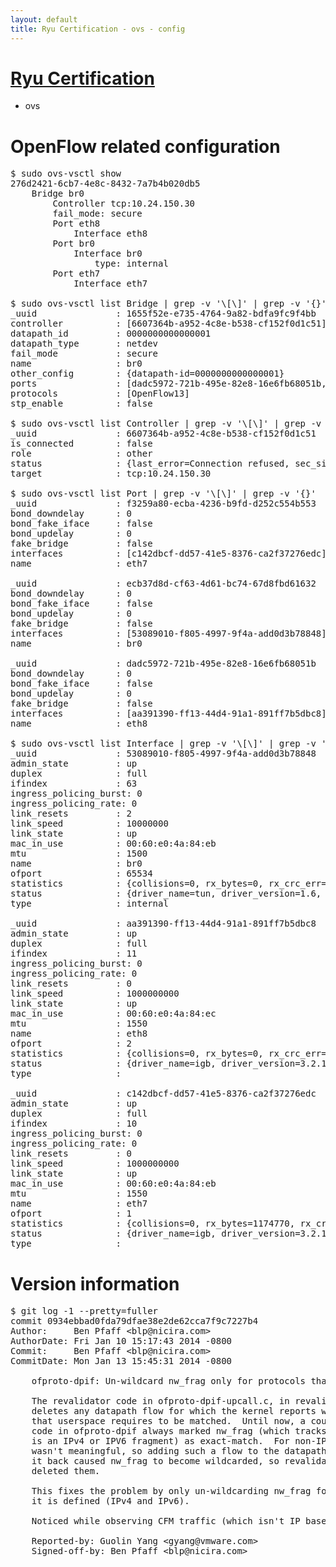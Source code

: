 ```yaml
---
layout: default
title: Ryu Certification - ovs - config
---
```

# [Ryu Certification](http://osrg.github.io/ryu/certification.html)
* ovs 

# OpenFlow related configuration
<pre>
$ sudo ovs-vsctl show
276d2421-6cb7-4e8c-8432-7a7b4b020db5
    Bridge br0
        Controller tcp:10.24.150.30
        fail_mode: secure
        Port eth8
            Interface eth8
        Port br0
            Interface br0
                type: internal
        Port eth7
            Interface eth7

$ sudo ovs-vsctl list Bridge | grep -v '\[\]' | grep -v '{}'
_uuid               : 1655f52e-e735-4764-9a82-bdfa9fc9f4bb
controller          : [6607364b-a952-4c8e-b538-cf152f0d1c51]
datapath_id         : 0000000000000001
datapath_type       : netdev
fail_mode           : secure
name                : br0
other_config        : {datapath-id=0000000000000001}
ports               : [dadc5972-721b-495e-82e8-16e6fb68051b, ecb37d8d-cf63-4d61-bc74-67d8fbd61632, f3259a80-ecba-4236-b9fd-d252c554b553]
protocols           : [OpenFlow13]
stp_enable          : false

$ sudo ovs-vsctl list Controller | grep -v '\[\]' | grep -v '{}'
_uuid               : 6607364b-a952-4c8e-b538-cf152f0d1c51
is_connected        : false
role                : other
status              : {last_error=Connection refused, sec_since_connect=302, sec_since_disconnect=2, state=BACKOFF}
target              : tcp:10.24.150.30

$ sudo ovs-vsctl list Port | grep -v '\[\]' | grep -v '{}'
_uuid               : f3259a80-ecba-4236-b9fd-d252c554b553
bond_downdelay      : 0
bond_fake_iface     : false
bond_updelay        : 0
fake_bridge         : false
interfaces          : [c142dbcf-dd57-41e5-8376-ca2f37276edc]
name                : eth7

_uuid               : ecb37d8d-cf63-4d61-bc74-67d8fbd61632
bond_downdelay      : 0
bond_fake_iface     : false
bond_updelay        : 0
fake_bridge         : false
interfaces          : [53089010-f805-4997-9f4a-add0d3b78848]
name                : br0

_uuid               : dadc5972-721b-495e-82e8-16e6fb68051b
bond_downdelay      : 0
bond_fake_iface     : false
bond_updelay        : 0
fake_bridge         : false
interfaces          : [aa391390-ff13-44d4-91a1-891ff7b5dbc8]
name                : eth8

$ sudo ovs-vsctl list Interface | grep -v '\[\]' | grep -v '{}'
_uuid               : 53089010-f805-4997-9f4a-add0d3b78848
admin_state         : up
duplex              : full
ifindex             : 63
ingress_policing_burst: 0
ingress_policing_rate: 0
link_resets         : 2
link_speed          : 10000000
link_state          : up
mac_in_use          : 00:60:e0:4a:84:eb
mtu                 : 1500
name                : br0
ofport              : 65534
statistics          : {collisions=0, rx_bytes=0, rx_crc_err=0, rx_dropped=0, rx_errors=0, rx_frame_err=0, rx_over_err=0, rx_packets=0, tx_bytes=0, tx_dropped=0, tx_errors=0, tx_packets=0}
status              : {driver_name=tun, driver_version=1.6, firmware_version=N/A}
type                : internal

_uuid               : aa391390-ff13-44d4-91a1-891ff7b5dbc8
admin_state         : up
duplex              : full
ifindex             : 11
ingress_policing_burst: 0
ingress_policing_rate: 0
link_resets         : 0
link_speed          : 1000000000
link_state          : up
mac_in_use          : 00:60:e0:4a:84:ec
mtu                 : 1550
name                : eth8
ofport              : 2
statistics          : {collisions=0, rx_bytes=0, rx_crc_err=0, rx_dropped=0, rx_errors=0, rx_frame_err=0, rx_over_err=0, rx_packets=0, tx_bytes=367596, tx_dropped=0, tx_errors=0, tx_packets=3960}
status              : {driver_name=igb, driver_version=3.2.10-k, firmware_version=3.10-0}
type                : 

_uuid               : c142dbcf-dd57-41e5-8376-ca2f37276edc
admin_state         : up
duplex              : full
ifindex             : 10
ingress_policing_burst: 0
ingress_policing_rate: 0
link_resets         : 0
link_speed          : 1000000000
link_state          : up
mac_in_use          : 00:60:e0:4a:84:eb
mtu                 : 1550
name                : eth7
ofport              : 1
statistics          : {collisions=0, rx_bytes=1174770, rx_crc_err=0, rx_dropped=0, rx_errors=0, rx_frame_err=0, rx_over_err=0, rx_packets=11880, tx_bytes=0, tx_dropped=0, tx_errors=0, tx_packets=0}
status              : {driver_name=igb, driver_version=3.2.10-k, firmware_version=3.10-0}
type                : 
</pre>

# Version information
<pre>
$ git log -1 --pretty=fuller
commit 0934ebbad0fda79dfae38e2de62cca7f9c7227b4
Author:     Ben Pfaff &lt;blp@nicira.com&gt;
AuthorDate: Fri Jan 10 15:17:43 2014 -0800
Commit:     Ben Pfaff &lt;blp@nicira.com&gt;
CommitDate: Mon Jan 13 15:45:31 2014 -0800

    ofproto-dpif: Un-wildcard nw_frag only for protocols that have fragments.
    
    The revalidator code in ofproto-dpif-upcall.c, in revalidate_ukey(),
    deletes any datapath flow for which the kernel reports wildcarded bits
    that userspace requires to be matched.  Until now, a couple of pieces of
    code in ofproto-dpif always marked nw_frag (which tracks whether a packet
    is an IPv4 or IPV6 fragment) as exact-match.  For non-IP protocols, this
    wasn't meaningful, so adding such a flow to the datapath and then receiving
    it back caused nw_frag to become wildcarded, so revalidate_ukey() always
    deleted them.
    
    This fixes the problem by only un-wildcarding nw_frag for protocols where
    it is defined (IPv4 and IPv6).
    
    Noticed while observing CFM traffic (which isn't IP based) over a tunnel.
    
    Reported-by: Guolin Yang &lt;gyang@vmware.com&gt;
    Signed-off-by: Ben Pfaff &lt;blp@nicira.com&gt;
</pre>
